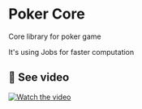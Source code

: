 
# Poker Core

Core library for poker game

It's using Jobs for faster computation




## 🔗 See video

[![Watch the video](https://img.youtube.com/vi/Cu_sfDyrHpM/default.jpg)](https://youtu.be/Cu_sfDyrHpM)

